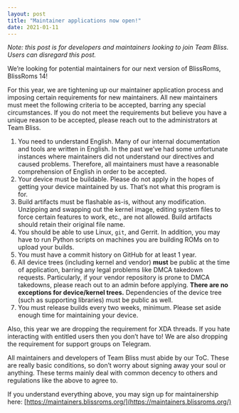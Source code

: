 ```yaml
---
layout: post
title: "Maintainer applications now open!"
date: 2021-01-11
---
```


_Note: this post is for developers and maintainers looking to join Team Bliss. Users can disregard this post._

We’re looking for potential maintainers for our next version of BlissRoms, BlissRoms 14!

For this year, we are tightening up our maintainer application process and imposing certain requirements for new maintainers. All new maintainers must meet the following criteria to be accepted, barring any special circumstances. If you do not meet the requirements but believe you have a unique reason to be accepted, please reach out to the administrators at Team Bliss.

1. You need to understand English. Many of our internal documentation and tools are written in English. In the past we’ve had some unfortunate instances where maintainers did not understand our directives and caused problems. Therefore, all maintainers must have a reasonable comprehension of English in order to be accepted.
2. Your device must be buildable. Please do not apply in the hopes of getting your device maintained by us. That’s not what this program is for.
3. Build artifacts must be flashable as-is, without any modification. Unzipping and swapping out the kernel image, editing system files to force certain features to work, etc., are not allowed. Build artifacts should retain their original file name.
4. You should be able to use Linux, `git`, and Gerrit. In addition, you may have to run Python scripts on machines you are building ROMs on to upload your builds.
5. You must have a commit history on GitHub for at least 1 year.
6. All device trees (including kernel and vendor) **must** be public at the time of application, barring any legal problems like DMCA takedown requests. Particularly, if your vendor repository is prone to DMCA takedowns, please reach out to an admin before applying. **There are no exceptions for device/kernel trees.** Dependencies of the device tree (such as supporting libraries) must be public as well.
7. You must release builds every two weeks, minimum. Please set aside enough time for maintaining your device.

Also, this year we are dropping the requirement for XDA threads. If you hate interacting with entitled users then you don’t have to! We are also dropping the requirement for support groups on Telegram.

All maintainers and developers of Team Bliss must abide by our ToC. These are really basic conditions, so don’t worry about signing away your soul or anything. These terms mainly deal with common decency to others and regulations like the above to agree to.

If you understand everything above, you may sign up for maintainership here: [https://maintainers.blissroms.org/](https://maintainers.blissroms.org/)
